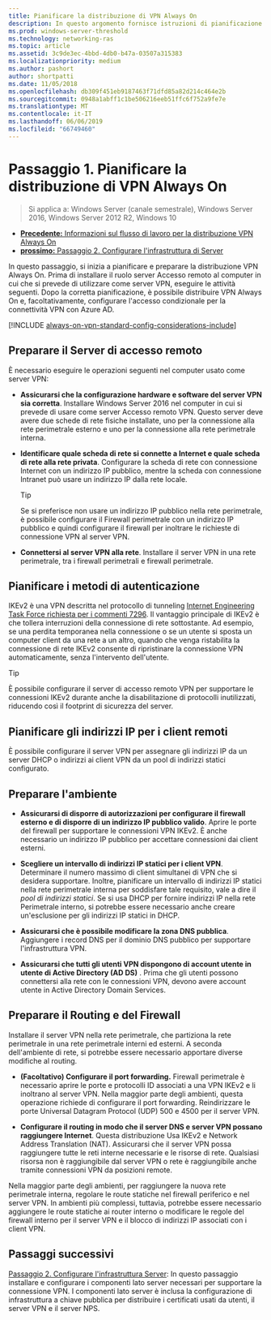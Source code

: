 ```yaml
---
title: Pianificare la distribuzione di VPN Always On
description: In questo argomento fornisce istruzioni di pianificazione per la distribuzione VPN Always On in Windows Server 2016.
ms.prod: windows-server-threshold
ms.technology: networking-ras
ms.topic: article
ms.assetid: 3c9de3ec-4bbd-4db0-b47a-03507a315383
ms.localizationpriority: medium
ms.author: pashort
author: shortpatti
ms.date: 11/05/2018
ms.openlocfilehash: db309f451eb9187463f71dfd85a82d214c464e2b
ms.sourcegitcommit: 0948a1abff1c1be506216eeb51ffc6f752a9fe7e
ms.translationtype: MT
ms.contentlocale: it-IT
ms.lasthandoff: 06/06/2019
ms.locfileid: "66749460"
---
```

# <a name="step-1-plan-the-always-on-vpn-deployment"></a>Passaggio 1. Pianificare la distribuzione di VPN Always On

>Si applica a: Windows Server (canale semestrale), Windows Server 2016, Windows Server 2012 R2, Windows 10

- [**Precedente:** Informazioni sul flusso di lavoro per la distribuzione VPN Always On](always-on-vpn-deploy-deployment.md)
- [**prossimo:** Passaggio 2. Configurare l'infrastruttura di Server](vpn-deploy-server-infrastructure.md)

In questo passaggio, si inizia a pianificare e preparare la distribuzione VPN Always On. Prima di installare il ruolo server Accesso remoto al computer in cui che si prevede di utilizzare come server VPN, eseguire le attività seguenti. Dopo la corretta pianificazione, è possibile distribuire VPN Always On e, facoltativamente, configurare l'accesso condizionale per la connettività VPN con Azure AD.

[!INCLUDE [always-on-vpn-standard-config-considerations-include](../../../includes/always-on-vpn-standard-config-considerations-include.md)]

## <a name="prepare-the-remote-access-server"></a>Preparare il Server di accesso remoto

È necessario eseguire le operazioni seguenti nel computer usato come server VPN:

- **Assicurarsi che la configurazione hardware e software del server VPN sia corretta**. Installare Windows Server 2016 nel computer in cui si prevede di usare come server Accesso remoto VPN. Questo server deve avere due schede di rete fisiche installate, uno per la connessione alla rete perimetrale esterno e uno per la connessione alla rete perimetrale interna.

- **Identificare quale scheda di rete si connette a Internet e quale scheda di rete alla rete privata**. Configurare la scheda di rete con connessione Internet con un indirizzo IP pubblico, mentre la scheda con connessione Intranet può usare un indirizzo IP dalla rete locale.

    >[!TIP]
    >Se si preferisce non usare un indirizzo IP pubblico nella rete perimetrale, è possibile configurare il Firewall perimetrale con un indirizzo IP pubblico e quindi configurare il firewall per inoltrare le richieste di connessione VPN al server VPN.

- **Connettersi al server VPN alla rete**. Installare il server VPN in una rete perimetrale, tra i firewall perimetrali e firewall perimetrale.

## <a name="plan-authentication-methods"></a>Pianificare i metodi di autenticazione

IKEv2 è una VPN descritta nel protocollo di tunneling [Internet Engineering Task Force richiesta per i commenti 7296](https://datatracker.ietf.org/doc/rfc7296/). Il vantaggio principale di IKEv2 è che tollera interruzioni della connessione di rete sottostante. Ad esempio, se una perdita temporanea nella connessione o se un utente si sposta un computer client da una rete a un altro, quando che venga ristabilita la connessione di rete IKEv2 consente di ripristinare la connessione VPN automaticamente, senza l'intervento dell'utente.

>[!TIP]
>È possibile configurare il server di accesso remoto VPN per supportare le connessioni IKEv2 durante anche la disabilitazione di protocolli inutilizzati, riducendo così il footprint di sicurezza del server. 

## <a name="plan-ip-addresses-for-remote-clients"></a>Pianificare gli indirizzi IP per i client remoti

È possibile configurare il server VPN per assegnare gli indirizzi IP da un server DHCP o indirizzi ai client VPN da un pool di indirizzi statici configurato. 

## <a name="prepare-the-environment"></a>Preparare l'ambiente

- **Assicurarsi di disporre di autorizzazioni per configurare il firewall esterno e di disporre di un indirizzo IP pubblico valido**. Aprire le porte del firewall per supportare le connessioni VPN IKEv2. È anche necessario un indirizzo IP pubblico per accettare connessioni dai client esterni.

- **Scegliere un intervallo di indirizzi IP statici per i client VPN**. Determinare il numero massimo di client simultanei di VPN che si desidera supportare. Inoltre, pianificare un intervallo di indirizzi IP statici nella rete perimetrale interna per soddisfare tale requisito, vale a dire il *pool di indirizzi statici*. Se si usa DHCP per fornire indirizzi IP nella rete Perimetrale interno, si potrebbe essere necessario anche creare un'esclusione per gli indirizzi IP statici in DHCP.

- **Assicurarsi che è possibile modificare la zona DNS pubblica**. Aggiungere i record DNS per il dominio DNS pubblico per supportare l'infrastruttura VPN. 

- **Assicurarsi che tutti gli utenti VPN dispongono di account utente in utente di Active Directory (AD DS)** . Prima che gli utenti possono connettersi alla rete con le connessioni VPN, devono avere account utente in Active Directory Domain Services.

## <a name="prepare-routing-and-firewall"></a>Preparare il Routing e del Firewall 

Installare il server VPN nella rete perimetrale, che partiziona la rete perimetrale in una rete perimetrale interni ed esterni. A seconda dell'ambiente di rete, si potrebbe essere necessario apportare diverse modifiche al routing.

- **(Facoltativo) Configurare il port forwarding.** Firewall perimetrale è necessario aprire le porte e protocolli ID associati a una VPN IKEv2 e li inoltrano al server VPN. Nella maggior parte degli ambienti, questa operazione richiede di configurare il port forwarding. Reindirizzare le porte Universal Datagram Protocol (UDP) 500 e 4500 per il server VPN.

- **Configurare il routing in modo che il server DNS e server VPN possano raggiungere Internet**. Questa distribuzione Usa IKEv2 e Network Address Translation (NAT). Assicurarsi che il server VPN possa raggiungere tutte le reti interne necessarie e le risorse di rete. Qualsiasi risorsa non è raggiungibile dal server VPN o rete è raggiungibile anche tramite connessioni VPN da posizioni remote.

Nella maggior parte degli ambienti, per raggiungere la nuova rete perimetrale interna, regolare le route statiche nel firewall periferico e nel server VPN. In ambienti più complessi, tuttavia, potrebbe essere necessario aggiungere le route statiche ai router interno o modificare le regole del firewall interno per il server VPN e il blocco di indirizzi IP associati con i client VPN.

## <a name="next-steps"></a>Passaggi successivi

[Passaggio 2. Configurare l'infrastruttura Server](vpn-deploy-server-infrastructure.md): In questo passaggio installare e configurare i componenti lato server necessari per supportare la connessione VPN. I componenti lato server è inclusa la configurazione di infrastruttura a chiave pubblica per distribuire i certificati usati da utenti, il server VPN e il server NPS.